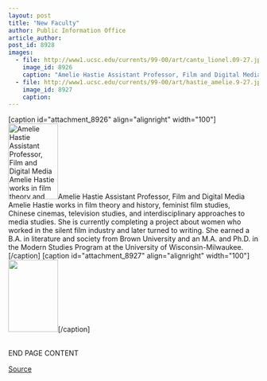 ```yaml
---
layout: post
title: "New Faculty"
author: Public Information Office
article_author: 
post_id: 8928
images:
  - file: http://www1.ucsc.edu/currents/99-00/art/cantu_lionel.09-27.jpg
    image_id: 8926
    caption: "Amelie Hastie Assistant Professor, Film and Digital Media Amelie Hastie works in film theory and history, feminist film studies, Chinese cinemas, television studies, and interdisciplinary approaches to media studies. She is currently completing a project about women who worked in the silent film industry and later turned to writing. She earned a B.A. in literature and society from Brown University and an M.A. and Ph.D. in the Modern Studies Program at the University of Wisconsin-Milwaukee."
  - file: http://www1.ucsc.edu/currents/99-00/art/hastie_amelie.9-27.jpg
    image_id: 8927
    caption: 
---
```


[caption id="attachment_8926" align="alignright" width="100"]<a href="http://dev-ucsc-news.pantheonsite.io/wp-content/uploads/1999/09/cantu_lionel.09-27.jpg"><img class="size-full wp-image-8926" src="http://dev-ucsc-news.pantheonsite.io/wp-content/uploads/1999/09/cantu_lionel.09-27.jpg" alt="Amelie Hastie Assistant Professor, Film and Digital Media Amelie Hastie works in film theory and history, feminist film studies, Chinese cinemas, television studies, and interdisciplinary approaches to media studies. She is currently completing a project about women who worked in the silent film industry and later turned to writing. She earned a B.A. in literature and society from Brown University and an M.A. and Ph.D. in the Modern Studies Program at the University of Wisconsin-Milwaukee." width="100" height="152" /></a>Amelie Hastie Assistant Professor, Film and Digital Media Amelie Hastie works in film theory and history, feminist film studies, Chinese cinemas, television studies, and interdisciplinary approaches to media studies. She is currently completing a project about women who worked in the silent film industry and later turned to writing. She earned a B.A. in literature and society from Brown University and an M.A. and Ph.D. in the Modern Studies Program at the University of Wisconsin-Milwaukee.[/caption]
[caption id="attachment_8927" align="alignright" width="100"]<a href="http://dev-ucsc-news.pantheonsite.io/wp-content/uploads/1999/09/hastie_amelie.9-27.jpg"><img class="size-full wp-image-8927" src="http://dev-ucsc-news.pantheonsite.io/wp-content/uploads/1999/09/hastie_amelie.9-27.jpg" alt="" width="100" height="145" /></a>[/caption]
<font color="#AA0000"><b><br></b></font><spacer size="20" type="VERTICAL">
<p>
  <br>
  END PAGE CONTENT <img align="bottom" alt=" " border="0" height="1" src="../../images/trans.gif" width="390">
</p>
<p><a href="http://www1.ucsc.edu/currents/99-00/09-27/newfac.html" title="Permalink to newfac">Source</a></p>
